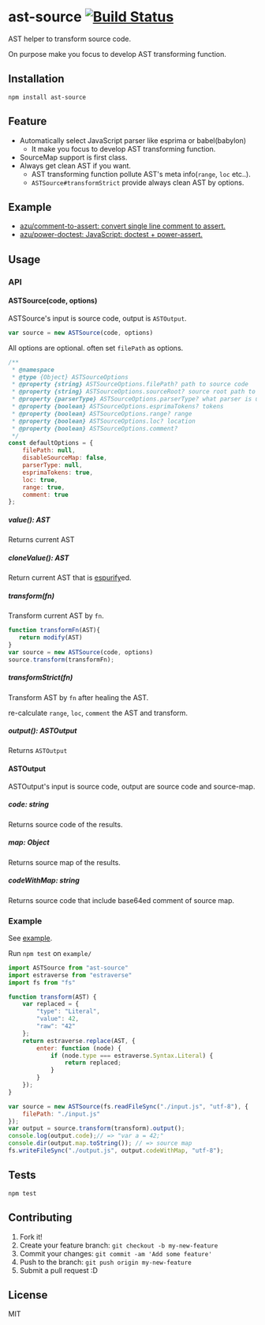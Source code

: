 # ast-source [![Build Status](https://travis-ci.org/azu/ast-source.svg?branch=master)](https://travis-ci.org/azu/ast-source)

AST helper to transform source code.

On purpose make you focus to develop AST transforming function.


## Installation

    npm install ast-source

## Feature

- Automatically select JavaScript parser like esprima or babel(babylon)
    - It make you focus to develop AST transforming function.
- SourceMap support is first class.
- Always get clean AST if you want.
    - AST transforming function pollute AST's meta info(`range`, `loc` etc..).
    - `ASTSource#transformStrict` provide always clean AST by options.

## Example

- [azu/comment-to-assert: convert single line comment to assert.](https://github.com/azu/comment-to-assert)
- [azu/power-doctest: JavaScript: doctest + power-assert.](https://github.com/azu/power-doctest)


## Usage

### API

#### ASTSource(code, options)

ASTSource's input is source code, output is `ASTOutput`.

```js
var source = new ASTSource(code, options)
```

All options are optional. often set `filePath` as options.

```js
/**
 * @namespace
 * @type {Object} ASTSourceOptions
 * @property {string} ASTSourceOptions.filePath? path to source code
 * @property {string} ASTSourceOptions.sourceRoot? source root path to source code
 * @property {parserType} ASTSourceOptions.parserType? what parser is used
 * @property {boolean} ASTSourceOptions.esprimaTokens? tokens
 * @property {boolean} ASTSourceOptions.range? range
 * @property {boolean} ASTSourceOptions.loc? location
 * @property {boolean} ASTSourceOptions.comment?
 */
const defaultOptions = {
    filePath: null,
    disableSourceMap: false,
    parserType: null,
    esprimaTokens: true,
    loc: true,
    range: true,
    comment: true
};
```

##### value(): AST

Returns current AST

##### cloneValue(): AST

Return current AST that is [espurify](https://github.com/estools/espurify "espurify")ed.

##### transform(fn)

Transform current AST by `fn`.

```js
function transformFn(AST){
   return modify(AST)
}
var source = new ASTSource(code, options)
source.transform(transformFn);
```

##### transformStrict(fn)

Transform AST by `fn` after healing the AST.

re-calculate `range`, `loc`, `comment` the AST and transform.

##### output(): ASTOutput

Returns `ASTOutput`

#### ASTOutput

ASTOutput's input is source code, output are source code and source-map.

##### code: string

Returns source code of the results.

##### map: Object

Returns source map of the results.

##### codeWithMap: string

Returns source code that include base64ed comment of source map.

### Example

See [example](./example).
 
Run `npm test` on `example/`

```js
import ASTSource from "ast-source"
import estraverse from "estraverse"
import fs from "fs"

function transform(AST) {
    var replaced = {
        "type": "Literal",
        "value": 42,
        "raw": "42"
    };
    return estraverse.replace(AST, {
        enter: function (node) {
            if (node.type === estraverse.Syntax.Literal) {
                return replaced;
            }
        }
    });
}

var source = new ASTSource(fs.readFileSync("./input.js", "utf-8"), {
    filePath: "./input.js"
});
var output = source.transform(transform).output();
console.log(output.code);// => "var a = 42;"
console.dir(output.map.toString()); // => source map
fs.writeFileSync("./output.js", output.codeWithMap, "utf-8");

```

## Tests

    npm test

## Contributing

1. Fork it!
2. Create your feature branch: `git checkout -b my-new-feature`
3. Commit your changes: `git commit -am 'Add some feature'`
4. Push to the branch: `git push origin my-new-feature`
5. Submit a pull request :D

## License

MIT
